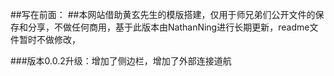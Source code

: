 ##写在前面：
##本网站借助黄玄先生的模版搭建，仅用于师兄弟们公开文件的保存和分享，不做任何商用，基于此版本由NathanNing进行长期更新，readme文件暂时不做修改，


###版本0.0.2升级：增加了侧边栏，增加了外部连接道航

